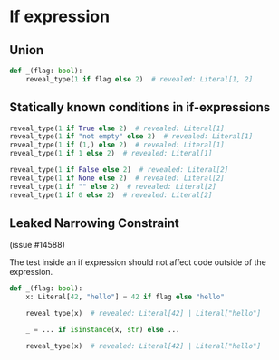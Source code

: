 # If expression

## Union

```py
def _(flag: bool):
    reveal_type(1 if flag else 2)  # revealed: Literal[1, 2]
```

## Statically known conditions in if-expressions

```py
reveal_type(1 if True else 2)  # revealed: Literal[1]
reveal_type(1 if "not empty" else 2)  # revealed: Literal[1]
reveal_type(1 if (1,) else 2)  # revealed: Literal[1]
reveal_type(1 if 1 else 2)  # revealed: Literal[1]

reveal_type(1 if False else 2)  # revealed: Literal[2]
reveal_type(1 if None else 2)  # revealed: Literal[2]
reveal_type(1 if "" else 2)  # revealed: Literal[2]
reveal_type(1 if 0 else 2)  # revealed: Literal[2]
```

## Leaked Narrowing Constraint

(issue #14588)

The test inside an if expression should not affect code outside of the expression.

```py
def _(flag: bool):
    x: Literal[42, "hello"] = 42 if flag else "hello"

    reveal_type(x)  # revealed: Literal[42] | Literal["hello"]

    _ = ... if isinstance(x, str) else ...

    reveal_type(x)  # revealed: Literal[42] | Literal["hello"]
```
